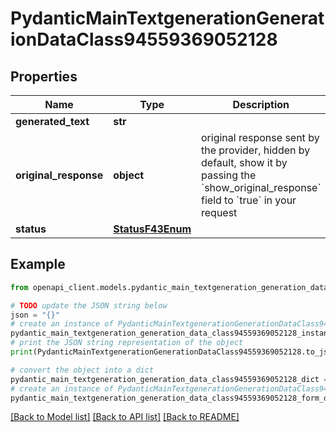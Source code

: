 # PydanticMainTextgenerationGenerationDataClass94559369052128


## Properties

Name | Type | Description | Notes
------------ | ------------- | ------------- | -------------
**generated_text** | **str** |  | 
**original_response** | **object** | original response sent by the provider, hidden by default, show it by passing the &#x60;show_original_response&#x60; field to &#x60;true&#x60; in your request | [optional] 
**status** | [**StatusF43Enum**](StatusF43Enum.md) |  | 

## Example

```python
from openapi_client.models.pydantic_main_textgeneration_generation_data_class94559369052128 import PydanticMainTextgenerationGenerationDataClass94559369052128

# TODO update the JSON string below
json = "{}"
# create an instance of PydanticMainTextgenerationGenerationDataClass94559369052128 from a JSON string
pydantic_main_textgeneration_generation_data_class94559369052128_instance = PydanticMainTextgenerationGenerationDataClass94559369052128.from_json(json)
# print the JSON string representation of the object
print(PydanticMainTextgenerationGenerationDataClass94559369052128.to_json())

# convert the object into a dict
pydantic_main_textgeneration_generation_data_class94559369052128_dict = pydantic_main_textgeneration_generation_data_class94559369052128_instance.to_dict()
# create an instance of PydanticMainTextgenerationGenerationDataClass94559369052128 from a dict
pydantic_main_textgeneration_generation_data_class94559369052128_form_dict = pydantic_main_textgeneration_generation_data_class94559369052128.from_dict(pydantic_main_textgeneration_generation_data_class94559369052128_dict)
```
[[Back to Model list]](../README.md#documentation-for-models) [[Back to API list]](../README.md#documentation-for-api-endpoints) [[Back to README]](../README.md)


